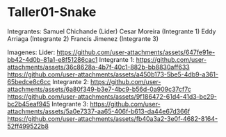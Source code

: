 # Taller01-Snake
Integrantes:
Samuel Chichande (Lider)
Cesar Moreira (Integrante 1)
Eddy Arriaga (Integrante 2)
Francis Jimenez (Integrante 3)

Imagenes:
Lider:
https://github.com/user-attachments/assets/647fe91e-bb42-4d0b-81a1-e8f51286cac1
Integrante 1:
https://github.com/user-attachments/assets/36c8628a-4b7f-40c1-882b-bb8830aff633
https://github.com/user-attachments/assets/a450b173-5be5-4db9-a361-65bedce8c6cc
Integrante 2:
https://github.com/user-attachments/assets/6a80f349-b3e7-4bc9-b56d-0a909c37cf7c
https://github.com/user-attachments/assets/9f186472-61d4-41d3-bc29-bc2b45eaf945
Integrante 3:
https://github.com/user-attachments/assets/5a0e7337-aa65-406f-b613-da44e67d366f
https://github.com/user-attachments/assets/fb40a3a2-3e0f-4682-8164-52ff499522b8
